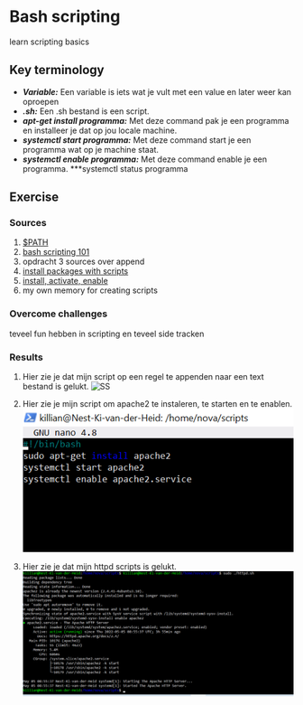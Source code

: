# Bash scripting 
learn scripting basics

## Key terminology
 - ***Variable:*** Een variable is iets wat je vult met een value en later weer kan oproepen
 - ***.sh:*** Een .sh bestand is een script. 
 - ***apt-get install programma:*** Met deze command pak je een programma en installeer je dat op jou locale machine.
 - ***systemctl start programma:*** Met deze command start je een programma wat op je machine staat.
 - ***systemctl enable programma:*** Met deze command enable je een programma.
 ***systemctl status programma
 


## Exercise
### Sources
1. [$PATH](https://opensource.com/article/17/6/set-path-linux)
2. [bash scripting 101](https://linuxconfig.org/bash-scripting-tutorial)
3. opdracht 3 sources over append
4. [install packages with scripts](https://blog.devgenius.io/create-a-bash-script-to-install-your-packages-automatically-55b7f0638f3e)
5. [install, activate, enable](https://docs.rackspace.com/support/how-to/centos-7-apache-and-php-install/)
6. my own memory for creating scripts





### Overcome challenges
teveel fun hebben in scripting en teveel side tracken


### Results

1. Hier zie je dat mijn script op een regel te appenden naar een text bestand is gelukt.
![SS](../../00_includes/LNX-07/scriptexe2.png)

2. Hier zie je mijn script om apache2 te instaleren, te starten en te enablen.
![SS](../../00_includes/LNX-07/script.png)

3. Hier zie je dat mijn httpd scripts is gelukt.
![SS](../../00_includes/LNX-07/scriptstatus.png)

